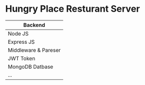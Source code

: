 # Hungry Place Resturant Server

| Backend                   |
|---------------------------|
|  Node JS                  |
| Express JS                |
| Middleware & Pareser      |
| JWT Token                 |
| MongoDB Datbase           |
| ...                       |